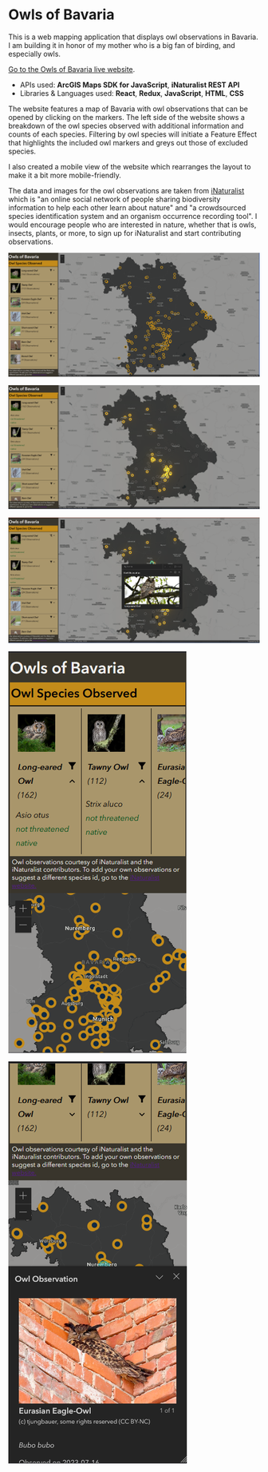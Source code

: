 # Owls of Bavaria

This is a web mapping application that displays owl observations in Bavaria. I am building it in honor of my mother who is a big fan of birding, and especially owls.

[Go to the Owls of Bavaria live website](https://owls-of-bavaria.pages.dev).

* APIs used: **ArcGIS Maps SDK for JavaScript**, **iNaturalist REST API**
* Libraries & Languages used: **React**, **Redux**, **JavaScript**, **HTML**, **CSS**

The website features a map of Bavaria with owl observations that can be opened by clicking on the markers. The left side of the website shows a breakdown of the owl species observed with additional information and counts of each species. Filtering by owl species will initiate a Feature Effect that highlights the included owl markers and greys out those of excluded species.

I also created a mobile view of the website which rearranges the layout to make it a bit more mobile-friendly.

The data and images for the owl observations are taken from [iNaturalist](https://www.inaturalist.org/) which is "an online social network of people sharing biodiversity information to help each other learn about nature" and "a crowdsourced species identification system and an organism occurrence recording tool". I would encourage people who are interested in nature, whether that is owls, insects, plants, or more, to sign up for iNaturalist and start contributing observations.

![Owls of Bavaria - full website in neutral state](maps/OwlsBavariaFullSite.png)

![Owls of Bavaria - full website with active filter](maps/OwlsBavariaFiltered.png)

![Owls of Bavaria - full website with open observation](maps/OwlsBavariaObservation.png)

![Owls of Bavaria - mobile site in neutral state](maps/OwlsBavariaMobile.png) 

![Owls of Bavaria - mobile site with open observation](maps/OwlsBavariaMobileObservation.png)


